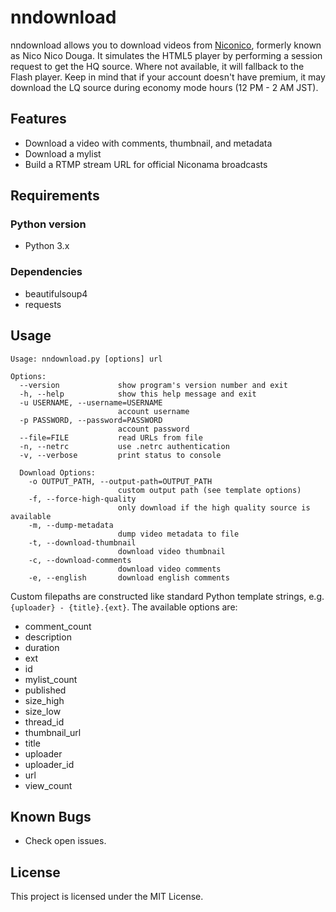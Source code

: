 # nndownload
nndownload allows you to download videos from [Niconico](http://nicovideo.jp), formerly known as Nico Nico Douga. It simulates the HTML5 player by performing a session request to get the HQ source. Where not available, it will fallback to the Flash player. Keep in mind that if your account doesn't have premium, it may download the LQ source during economy mode hours (12 PM - 2 AM JST).

## Features
 - Download a video with comments, thumbnail, and metadata
 - Download a mylist
 - Build a RTMP stream URL for official Niconama broadcasts

## Requirements
### Python version
- Python 3.x

### Dependencies
- beautifulsoup4
- requests

## Usage
```
Usage: nndownload.py [options] url

Options:
  --version             show program's version number and exit
  -h, --help            show this help message and exit
  -u USERNAME, --username=USERNAME
                        account username
  -p PASSWORD, --password=PASSWORD
                        account password
  --file=FILE           read URLs from file
  -n, --netrc           use .netrc authentication
  -v, --verbose         print status to console

  Download Options:
    -o OUTPUT_PATH, --output-path=OUTPUT_PATH
                        custom output path (see template options)
    -f, --force-high-quality
                        only download if the high quality source is available
    -m, --dump-metadata
                        dump video metadata to file
    -t, --download-thumbnail
                        download video thumbnail
    -c, --download-comments
                        download video comments
    -e, --english       download english comments
```

Custom filepaths are constructed like standard Python template strings, e.g. `{uploader} - {title}.{ext}`. The available options are:

- comment_count
- description
- duration
- ext
- id
- mylist_count
- published
- size_high
- size_low
- thread_id
- thumbnail_url
- title
- uploader
- uploader_id
- url
- view_count

## Known Bugs
- Check open issues.

## License
This project is licensed under the MIT License.
